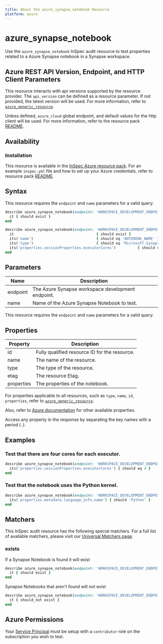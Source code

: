 ```yaml
---
title: About the azure_synapse_notebook Resource
platform: azure
---
```


# azure_synapse_notebook

Use the `azure_synapse_notebook` InSpec audit resource to test properties related to a Azure Synapse notebook in a Synapse workspace.

## Azure REST API Version, Endpoint, and HTTP Client Parameters

This resource interacts with api versions supported by the resource provider.
The `api_version` can be defined as a resource parameter.
If not provided, the latest version will be used.
For more information, refer to [`azure_generic_resource`](azure_generic_resource.md).

Unless defined, `azure_cloud` global endpoint, and default values for the http client will be used.
For more information, refer to the resource pack [README](../../README.md).

## Availability

### Installation

This resource is available in the [InSpec Azure resource pack](https://github.com/inspec/inspec-azure).
For an example `inspec.yml` file and how to set up your Azure credentials, refer to resource pack [README](../../README.md#Service-Principal).

## Syntax

This resource requires the `endpoint` and `name` parameters for a valid query.

```ruby
describe azure_synapse_notebook(endpoint: 'WORKSPACE_DEVELOPMENT_ENDPOINT', name: 'NOTEBOOK_NAME') do
  it { should exist }
end
```

```ruby
describe azure_synapse_notebook(endpoint: 'WORKSPACE_DEVELOPMENT_ENDPOINT', name: 'NOTEBOOK_NAME') do
  it                                      { should exist }
  its('name')                             { should eq 'NOTEBOOK_NAME' }
  its('type')                             { should eq 'Microsoft.Synapse/workspaces/notebooks' }
  its('properties.sessionProperties.executorCores')          { should eq CORE_NUMBER }
end
```

## Parameters

| Name                            | Description                                                                      |
|---------------------------------|----------------------------------------------------------------------------------|
| endpoint                        | The Azure Synapse workspace development endpoint.                                |
| name                            | Name of the Azure Synapse Notebook to test.                                      |

This resource requires the `endpoint` and `name` parameters for a valid query.

## Properties

| Property                                  | Description                                          |
|-------------------------------------------|------------------------------------------------------|
| id                                        | Fully qualified resource ID for the resource.        |
| name                                      | The name of the resource.                            |
| type                                      | The type of the resource.                            |
| etag                                      | The resource Etag.                                   |
| properties                                | The properties of the notebook.                      |


For properties applicable to all resources, such as `type`, `name`, `id`, `properties`, refer to [`azure_generic_resource`](azure_generic_resource.md#properties).

Also, refer to [Azure documentation](https://docs.microsoft.com/en-us/rest/api/synapse/data-plane/notebook/get-notebook) for other available properties.

Access any property in the response by separating the key names with a period (`.`).

## Examples

### Test that there are four cores for each executor.

```ruby
describe azure_synapse_notebook(endpoint: 'WORKSPACE_DEVELOPMENT_ENDPOINT', name: 'NOTEBOOK_NAME') do
  its('properties.sessionProperties.executorCores') { should eq 4 }
end
```
### Test that the notebook uses the Python kernel.

```ruby
describe azure_synapse_notebook(endpoint: 'WORKSPACE_DEVELOPMENT_ENDPOINT', name: 'NOTEBOOK_NAME') do
  its('properties.metadata.language_info.name') { should 'Python' }
end
```
## Matchers

This InSpec audit resource has the following special matchers. For a full list of available matchers, please visit our [Universal Matchers page](/inspec/matchers/).

### exists

If a Synapse Notebook is found it will exist

```ruby
describe azure_synapse_notebook(endpoint: 'WORKSPACE_DEVELOPMENT_ENDPOINT', name: 'NOTEBOOK_NAME') do
  it { should exist }
end
```

Synapse Notebooks that aren't found will not exist

```ruby
describe azure_synapse_notebook(endpoint: 'WORKSPACE_DEVELOPMENT_ENDPOINT', name: 'NOTEBOOK_NAME') do
  it { should_not exist }
end
```

## Azure Permissions

Your [Service Principal](https://docs.microsoft.com/en-us/azure/azure-resource-manager/resource-group-create-service-principal-portal) must be setup with a `contributor` role on the subscription you wish to test.
